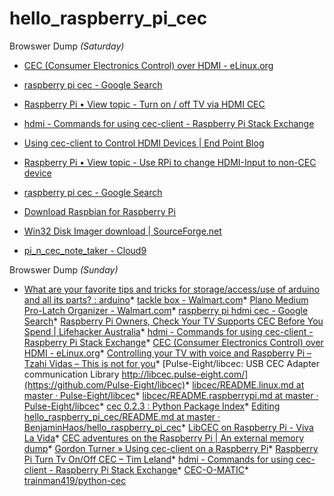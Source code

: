 # hello_raspberry_pi_cec

Browswer Dump *(Saturday)*

* [CEC (Consumer Electronics Control) over HDMI - eLinux.org](http://elinux.org/CEC_(Consumer_Electronics_Control)_over_HDMI)
* [raspberry pi cec - Google Search](https://www.google.com/search?q=raspberry+pi+cec&oq=raspberry+pi+cec&aqs=chrome..69i57j0l5.3503j0j7&sourceid=chrome&ie=UTF-8)
* [Raspberry Pi • View topic - Turn on / off TV via HDMI CEC](https://www.raspberrypi.org/forums/viewtopic.php?f=35&t=15749&sid=56b085cf9c2c1f4103a075c7f8fbb47e&start=25)
* [hdmi - Commands for using cec-client - Raspberry Pi Stack Exchange](https://raspberrypi.stackexchange.com/questions/9142/commands-for-using-cec-client)
* [Using cec-client to Control HDMI Devices | End Point Blog](http://blog.endpoint.com/2012/11/using-cec-client-to-control-hdmi-devices.html)
* [Raspberry Pi • View topic - Use RPi to change HDMI-Input to non-CEC device](https://www.raspberrypi.org/forums/viewtopic.php?f=35&t=15593&p=158409&hilit=cec_client#p158409)
* [raspberry pi cec - Google Search](https://www.google.com/search?q=raspberry+pi+cec&oq=raspberry+pi&aqs=chrome.0.69i59j69i57j0j69i59j0l2.2303j0j8&sourceid=chrome&ie=UTF-8)


* [Download Raspbian for Raspberry Pi](https://www.raspberrypi.org/downloads/raspbian/)
* [Win32 Disk Imager download | SourceForge.net](https://sourceforge.net/projects/win32diskimager/?source=typ_redirect)
* [pi_n_cec_note_taker - Cloud9](https://ide.c9.io/benjaminhaos/pi_n_cec_note_taker#openfile-README.md)


Browswer Dump *(Sunday)*
* [What are your favorite tips and tricks for storage/access/use of arduino and all its parts? : arduino](https://www.reddit.com/r/arduino/comments/6b048t/what_are_your_favorite_tips_and_tricks_for/)* [tackle box - Walmart.com](https://www.walmart.com/search/?query=tackle%20box)* [Plano Medium Pro-Latch Organizer - Walmart.com](https://www.walmart.com/ip/Plano-Medium-Pro-Latch-Organizer/16351075?action=product_interest&action_type=title&beacon_version=1.0.2&bucket_id=irsbucketdefault&client_guid=f7ffe036-6574-418f-8fd3-8ea796ca3398&config_id=2&customer_id_enc&findingMethod=p13n&guid=f7ffe036-6574-418f-8fd3-8ea796ca3398&item_id=16351075&parent_anchor_item_id=16326925&parent_item_id=16326925&placement_id=irs-2-m2&reporter=recommendations&source=new_site&strategy=PWVAV&visitor_id=fNvWsBHNa7cQa-zCK5Xn78)* [raspberry pi hdmi cec - Google Search](https://www.google.com/search?q=raspberry+pi+hdmi+cec&rlz=1CAACAT_enUS715US717&ei=gRAYWbLMB-jcjwTR87O4CQ&start=20&sa=N&biw=1318&bih=678)* [Raspberry Pi Owners, Check Your TV Supports CEC Before You Spend | Lifehacker Australia](https://www.lifehacker.com.au/2015/04/raspberry-pi-owners-check-your-tv-supports-cec-before-you-spend/)* [hdmi - Commands for using cec-client - Raspberry Pi Stack Exchange](https://raspberrypi.stackexchange.com/questions/9142/commands-for-using-cec-client)* [CEC (Consumer Electronics Control) over HDMI - eLinux.org](http://elinux.org/CEC_(Consumer_Electronics_Control)_over_HDMI)* [Controlling your TV with voice and Raspberry Pi – Tzahi Vidas – This is not for you](https://kazuar.github.io/raspberry_pi_voice_recognition/)* [Pulse-Eight/libcec: USB CEC Adapter communication Library http://libcec.pulse-eight.com/](https://github.com/Pulse-Eight/libcec)* [libcec/README.linux.md at master · Pulse-Eight/libcec](https://github.com/Pulse-Eight/libcec/blob/master/docs/README.linux.md)* [libcec/README.raspberrypi.md at master · Pulse-Eight/libcec](https://github.com/Pulse-Eight/libcec/blob/master/docs/README.raspberrypi.md)* [cec 0.2.3 : Python Package Index](https://pypi.python.org/pypi/cec/0.2.3)* [Editing hello_raspberry_pi_cec/README.md at master · BenjaminHaos/hello_raspberry_pi_cec](https://github.com/BenjaminHaos/hello_raspberry_pi_cec/edit/master/README.md)* [LibCEC on Raspberry Pi - Viva La Vida](http://oopsmonk.github.io/blog/2015/11/03/libcec-on-raspberry-pi)* [CEC adventures on the Raspberry Pi | An external memory dump](https://drgeoffathome.wordpress.com/2014/08/08/cec-adventures-on-the-raspberry-pi/)* [Gordon Turner » Using cec-client on a Raspberry Pi](https://blog.gordonturner.com/2016/12/14/using-cec-client-on-a-raspberry-pi/)* [Raspberry Pi Turn Tv On/Off CEC – Tim Leland](https://timleland.com/raspberry-pi-turn-tv-onoff-cec/)* [hdmi - Commands for using cec-client - Raspberry Pi Stack Exchange](https://raspberrypi.stackexchange.com/questions/9142/commands-for-using-cec-client)* [CEC-O-MATIC](http://www.cec-o-matic.com/)* [trainman419/python-cec](https://github.com/trainman419/python-cec)
